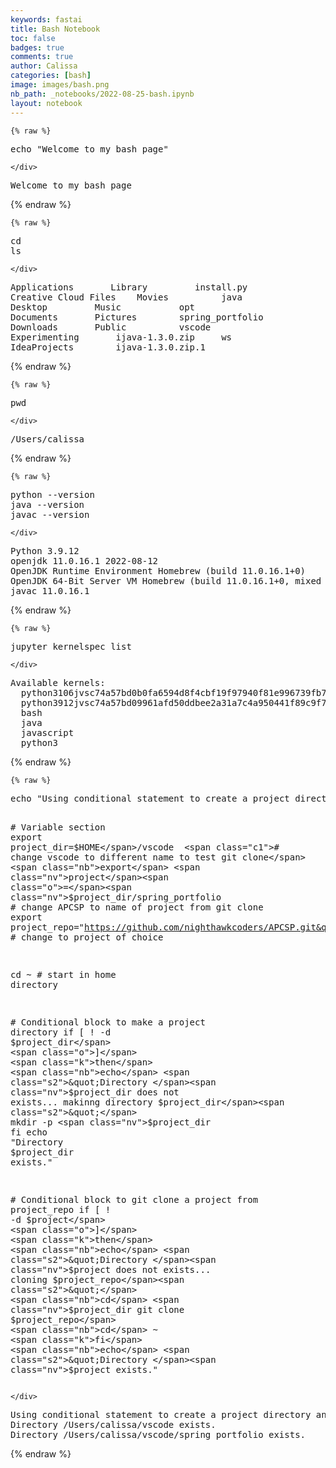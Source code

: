 ```yaml
---
keywords: fastai
title: Bash Notebook
toc: false
badges: true
comments: true
author: Calissa
categories: [bash]
image: images/bash.png
nb_path: _notebooks/2022-08-25-bash.ipynb
layout: notebook
---
```


<!--
#################################################
### THIS FILE WAS AUTOGENERATED! DO NOT EDIT! ###
#################################################
# file to edit: _notebooks/2022-08-25-bash.ipynb
-->

<div class="container" id="notebook-container">
        
    {% raw %}
    
<div class="cell border-box-sizing code_cell rendered">
<div class="input">

<div class="inner_cell">
    <div class="input_area">
<div class=" highlight hl-bash"><pre><span></span><span class="nb">echo</span> <span class="s2">&quot;Welcome to my bash page&quot;</span>
</pre></div>

    </div>
</div>
</div>

<div class="output_wrapper">
<div class="output">

<div class="output_area">

<div class="output_subarea output_stream output_stdout output_text">
<pre>Welcome to my bash page
</pre>
</div>
</div>

</div>
</div>

</div>
    {% endraw %}

    {% raw %}
    
<div class="cell border-box-sizing code_cell rendered">
<div class="input">

<div class="inner_cell">
    <div class="input_area">
<div class=" highlight hl-bash"><pre><span></span><span class="nb">cd</span>
ls
</pre></div>

    </div>
</div>
</div>

<div class="output_wrapper">
<div class="output">

<div class="output_area">

<div class="output_subarea output_stream output_stdout output_text">
<pre>Applications		Library			install.py
Creative Cloud Files	Movies			java
Desktop			Music			opt
Documents		Pictures		spring_portfolio
Downloads		Public			vscode
Experimenting		ijava-1.3.0.zip		ws
IdeaProjects		ijava-1.3.0.zip.1
</pre>
</div>
</div>

</div>
</div>

</div>
    {% endraw %}

    {% raw %}
    
<div class="cell border-box-sizing code_cell rendered">
<div class="input">

<div class="inner_cell">
    <div class="input_area">
<div class=" highlight hl-bash"><pre><span></span><span class="nb">pwd</span>
</pre></div>

    </div>
</div>
</div>

<div class="output_wrapper">
<div class="output">

<div class="output_area">

<div class="output_subarea output_stream output_stdout output_text">
<pre>/Users/calissa
</pre>
</div>
</div>

</div>
</div>

</div>
    {% endraw %}

    {% raw %}
    
<div class="cell border-box-sizing code_cell rendered">
<div class="input">

<div class="inner_cell">
    <div class="input_area">
<div class=" highlight hl-bash"><pre><span></span>python --version
java --version
javac --version
</pre></div>

    </div>
</div>
</div>

<div class="output_wrapper">
<div class="output">

<div class="output_area">

<div class="output_subarea output_stream output_stdout output_text">
<pre>Python 3.9.12
openjdk 11.0.16.1 2022-08-12
OpenJDK Runtime Environment Homebrew (build 11.0.16.1+0)
OpenJDK 64-Bit Server VM Homebrew (build 11.0.16.1+0, mixed mode)
javac 11.0.16.1
</pre>
</div>
</div>

</div>
</div>

</div>
    {% endraw %}

    {% raw %}
    
<div class="cell border-box-sizing code_cell rendered">
<div class="input">

<div class="inner_cell">
    <div class="input_area">
<div class=" highlight hl-bash"><pre><span></span>jupyter kernelspec list
</pre></div>

    </div>
</div>
</div>

<div class="output_wrapper">
<div class="output">

<div class="output_area">

<div class="output_subarea output_stream output_stdout output_text">
<pre>Available kernels:
  python3106jvsc74a57bd0b0fa6594d8f4cbf19f97940f81e996739fb7646882a419484c72d19e05852a7e    /Users/calissa/.vscode/extensions/ms-toolsai.jupyter-2022.7.1102252217/temp/jupyter/kernels/python3106jvsc74a57bd0b0fa6594d8f4cbf19f97940f81e996739fb7646882a419484c72d19e05852a7e
  python3912jvsc74a57bd09961afd50ddbee2a31a7c4a950441f89c9f7e572a5e9be13392b2ff72436ece0    /Users/calissa/.vscode/extensions/ms-toolsai.jupyter-2022.7.1102252217/temp/jupyter/kernels/python3912jvsc74a57bd09961afd50ddbee2a31a7c4a950441f89c9f7e572a5e9be13392b2ff72436ece0
  bash                                                                                      /Users/calissa/Library/Jupyter/kernels/bash
  java                                                                                      /Users/calissa/Library/Jupyter/kernels/java
  javascript                                                                                /Users/calissa/Library/Jupyter/kernels/javascript
  python3                                                                                   /Users/calissa/opt/anaconda3/share/jupyter/kernels/python3
</pre>
</div>
</div>

</div>
</div>

</div>
    {% endraw %}

    {% raw %}
    
<div class="cell border-box-sizing code_cell rendered">
<div class="input">

<div class="inner_cell">
    <div class="input_area">
<div class=" highlight hl-bash"><pre><span></span><span class="nb">echo</span> <span class="s2">&quot;Using conditional statement to create a project directory and project&quot;</span>

<span class="c1"># Variable section</span>
<span class="nb">export</span> <span class="nv">project_dir</span><span class="o">=</span><span class="nv">$HOME</span>/vscode  <span class="c1"># change vscode to different name to test git clone</span>
<span class="nb">export</span> <span class="nv">project</span><span class="o">=</span><span class="nv">$project_dir</span>/spring_portfolio  <span class="c1"># change APCSP to name of project from git clone</span>
<span class="nb">export</span> <span class="nv">project_repo</span><span class="o">=</span><span class="s2">&quot;https://github.com/nighthawkcoders/APCSP.git&quot;</span>  <span class="c1"># change to project of choice</span>

<span class="nb">cd</span> ~    <span class="c1"># start in home directory</span>

<span class="c1"># Conditional block to make a project directory</span>
<span class="k">if</span> <span class="o">[</span> ! -d <span class="nv">$project_dir</span> <span class="o">]</span>
<span class="k">then</span> 
    <span class="nb">echo</span> <span class="s2">&quot;Directory </span><span class="nv">$project_dir</span><span class="s2"> does not exists... makinng directory </span><span class="nv">$project_dir</span><span class="s2">&quot;</span>
    mkdir -p <span class="nv">$project_dir</span>
<span class="k">fi</span>
<span class="nb">echo</span> <span class="s2">&quot;Directory </span><span class="nv">$project_dir</span><span class="s2"> exists.&quot;</span> 

<span class="c1"># Conditional block to git clone a project from project_repo</span>
<span class="k">if</span> <span class="o">[</span> ! -d <span class="nv">$project</span> <span class="o">]</span>
<span class="k">then</span>
    <span class="nb">echo</span> <span class="s2">&quot;Directory </span><span class="nv">$project</span><span class="s2"> does not exists... cloning </span><span class="nv">$project_repo</span><span class="s2">&quot;</span>
    <span class="nb">cd</span> <span class="nv">$project_dir</span>
    git clone <span class="nv">$project_repo</span>
    <span class="nb">cd</span> ~
<span class="k">fi</span>
<span class="nb">echo</span> <span class="s2">&quot;Directory </span><span class="nv">$project</span><span class="s2"> exists.&quot;</span>
</pre></div>

    </div>
</div>
</div>

<div class="output_wrapper">
<div class="output">

<div class="output_area">

<div class="output_subarea output_stream output_stdout output_text">
<pre>Using conditional statement to create a project directory and project
Directory /Users/calissa/vscode exists.
Directory /Users/calissa/vscode/spring_portfolio exists.
</pre>
</div>
</div>

</div>
</div>

</div>
    {% endraw %}

</div>
 

